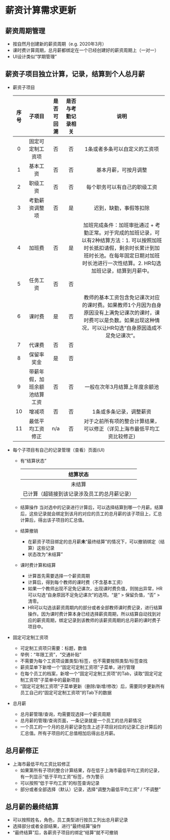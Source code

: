 # 薪资计算需求更新

## 薪资周期管理
* 按自然月创建新的薪资周期（e.g. 2020年3月）
* 课时费计算周期，总月薪都绑定在一个已经创建好的薪资周期上（一对一）
* UI设计类似“学期管理”

## 薪资子项目独立计算，记录，结算到个人总月薪
* 薪资子项目
   
   | 序号 | 子项目 | 是否可回溯 | 是否与考勤记录相关 | 说明 |
   | :--: | :--: | :--: | :--: | :--: |
   | 0 | 固定可定制工资项 | 否 | 否 | 1条或者多条可以自定义的工资项 |
   | 1 | 基本工资 | 否 | 否 | 基本月薪，可按月调整 |
   | 2 | 职级工资 | 否 | 否 | 每个职务可以有自己的职级工资 |
   | 3 | 考勤薪资调整项 | 否 | 是 | 迟到，缺勤，事假等扣除 |
   | 4 | 加班费 | 否 | 是 | 加班完成条件：加班审批通过 + 考勤正常。对于完成的加班记录，可以有2种结算方法：1. 可以按照加班时长抵扣请假，剩余时长累计到加班时长池。在每年固定日期对加班时长池进行一次性结算。2. HR勾选加班记录，结算到月薪中。 |
   | 5 | 任务工资 | 否 | 否 | |
   | 6 | 课时费 | 是 | 否 | 教师的基本工资包含免记课次对应的课时费。如果教师1个月因为自身原因没有上满免记课次的课时，课时费可以是负数。如果出现这种情况，可以让HR勾选“自身原因造成不足免记课次”。 |
   | 7 | 代课费 | 否 | 否 | |
   | 8 | 保留率奖金 | 是 | 否 | |
   | 9 | 带薪年假，加班余额池结算工资 | 否 | 否 | 一般在次年3月结算上年度余额池 |
   | 10 | 增减项 | 否 | 否 | 1条或多条记录，调整薪资 |
   | 11 | 最低平均工资修正 | n/a | 否 | 对于之前所有项的整合计算结果，可以修正（详见上海市最低平均工资比较修正) |
   
* 每个子项目有自己的记录管理（查看）页面(UI)
  * 有“结算状态”
   
     | 结算状态 |
     | :--: |
     | 未结算 |
     | 已计算（超链接到该记录涉及员工的总月薪记录）| 

  * 结算操作
    当对选中的记录进行计算后，可以选择结算到哪一个月薪。结算后，这些记录就会绑定到该月的对应的员工的总月薪的该子项目上，汇总计算后，得出该子项目的汇总值。

  * 结算撤销
    * 在薪资子项目绑定的总月薪**未**“最终结算”的情况下，可以撤销绑定（结算）这些记录
    * 状态改为“未结算”

  * 课时费计算和结算
    * 计算首先需要选择一个薪资周期
    * 计算后，得到每个教师的课时费（不含基本工资）
    * 如果一个教师出现不足免记课次，出现课时费负值，则抛出异常，HR可以勾选“自身原因不足免记课次”的选项。“是” > 保留负值，“否” > 清零。
    * HR可以勾选该薪资周期内的部分或者全部教师课时费记录，进行结算操作。因为课时费计算本身已经选择薪资周期，所以结算自动找到对应的薪资周期，绑定记录到该教师的该薪资周期的总月薪的课时费子项目中。

* 固定可定制工资项
  * 可定制工资项只需要：标题，数值
  * 举例：“年限工资”，“交通补贴”
  * 不需要为每个工资项设置类型/标签，也不需要按照类型/标签查找
  * 薪资菜单下新增一个“固定可定制工资项”子菜单，进行管理
  * 在每个员工的档案，新增一个“固定可定制工资项”的Tab，读取“固定可定制工资项”子菜单中的最新项目
  * “固定可定制工资项”子菜单更新（删除/新增/修改）后，需要同步更新所有员工自己的“固定可定制工资项”的Tab下的数据

* 总月薪
  * 总月薪管理/查询，均需要现选择一个薪资周期 
  * 总月薪的管理/查询页面，一条记录就是一个员工的总月薪情况
  * 一个员工的一个月的总月薪记录包含上述子项目对应的记录汇总计算后的汇总值。所有子项目的汇总值相加后得出总月薪。

## 总月薪修正
* 上海市最低平均工资比较修正
  * 如果第所有子项的整合计算结果，存在低于上海市最低平均工资的记录，有一列显示“低于平均工资”标签，作为警示
  * 可以按照“低于平均工资”的标签查询记录
  * 部分或者全部选择（默认）记录，选择“调整为最低平均工资” / “不调整”

## 总月薪的最终结算
* 可以按照姓名，角色，员工类型进行按员工列出总月薪记录
* 选择部分或者全部结果，进行“最终结算”操作
* “最终结算”后，各薪资子项目的绑定“结算”就不可撤销
